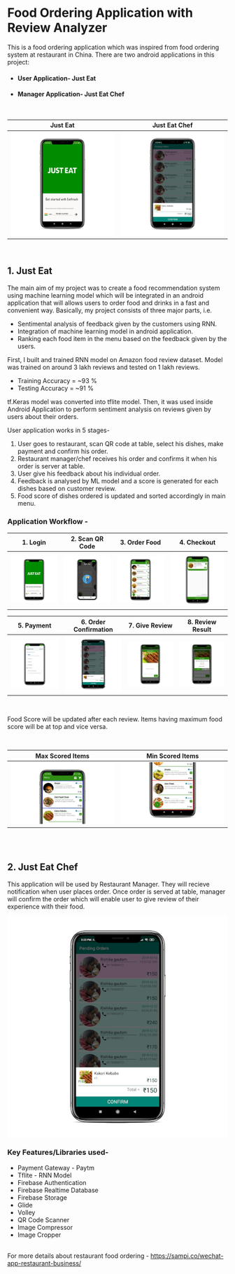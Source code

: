 # Food Ordering Application with Review Analyzer
 
 This is a food ordering application which was inspired from food ordering system at restaurant in China. There are two android applications in this project: 
 
 - #### User Application- Just Eat
 - #### Manager Application- Just Eat Chef
 <br/>
 
 | Just Eat                            | Just Eat Chef                       |
 |-------------------------------------|-------------------------------------|
 |<img src="images/0.png" width="250"> | <img src="images/4.png" width="250">|
 
 <br />
 
 
 
 ## 1. Just Eat
 
The main aim of my project was to create a food recommendation system using machine learning model which will be integrated in an android application that will allows users to order food and drinks in a fast and convenient way. Basically, my project consists of three major parts, i.e. 

- Sentimental analysis of feedback given by the customers using RNN.
- Integration of machine learning model in android application.
- Ranking each food item in the menu based on the feedback given by the users. 


First, I built and trained RNN model on Amazon food review dataset. Model was trained on around 3 lakh reviews and tested on 1 lakh reviews.

- Training Accuracy = ~93 %
- Testing Accuracy = ~91 %

tf.Keras model was converted into tflite model. Then, it was used inside Android Application to perform sentiment analysis on reviews given by users about their orders.

User application works in 5 stages- 

1. User goes to restaurant, scan QR code at table, select his dishes, make payment and confirm his order.
2. Restaurant manager/chef receives his order and confirms it when his order is server at table.
3. User give his feedback about his individual order.
4. Feedback is analysed by ML model and a score is generated for each dishes based on customer review.
5. Food score of dishes ordered is updated and sorted accordingly in main menu.

### Application Workflow - 

|1. Login                                | 2. Scan QR Code                        | 3. Order Food                        | 4. Checkout |
| ---------------------------------------| -------------------------------------- |--------------------------------------|-------------|
| <img src="images/0.png" width="200px"> | <img src="images/12.png" width="200px"> |<img src="images/1.png" width="200px">|<img src="images/2.png" width="200px">|

|5. Payment                              | 6. Order Confirmation         | 7. Give Review                       | 8. Review Result |
| ---------------------------------------| -------------------------------------- |--------------------------------------|-------------|
| <img src="images/3.png" width="200px"> | <img src="images/4.png" width="200px"> |<img src="images/6.png" width="200px">|<img src="images/8.png" width="200px">|

<br/>

Food Score will be updated after each review. Items having maximum food score will be at top and vice versa.

<br/>

 | Max Scored Items                    | Min Scored Items                    |
 |-------------------------------------|-------------------------------------|
 |<img src="images/9.png">             | <img src="images/10.png" >          |
 
 <br/><br/>
 ## 2. Just Eat Chef
 
 This application will be used by Restaurant Manager. They will recieve notification when user places order. Once order is served at table, manager will confirm the order which will enable user to give review of their experience with their food.
 
 <img src="images/4.png">  


### Key Features/Libraries used-
- Payment Gateway - Paytm
- Tflite - RNN Model
- Firebase Authentication
- Firebase Realtime Database
- Firebase Storage
- Glide
- Volley
- QR Code Scanner
- Image Compressor
- Image Cropper
<br/><br/>

 
 
 For more details about restaurant food ordering - https://sampi.co/wechat-app-restaurant-business/
